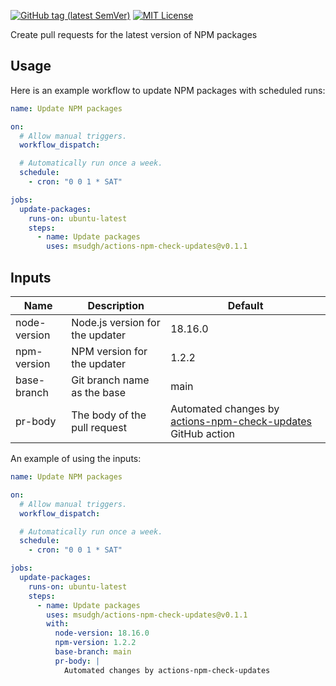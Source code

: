 [![GitHub tag (latest SemVer)](https://img.shields.io/github/v/tag/msudgh/actions-npm-check-updates?style=social)](
  https://github.com/msudgh/actions-npm-check-updates/releases
)
[![MIT License](https://img.shields.io/badge/license-MIT-brightgreen?style=social)](
  https://mit-license.org/msudgh
)

Create pull requests for the latest version of NPM packages

## Usage
Here is an example workflow to update NPM packages with scheduled runs:

```yaml
name: Update NPM packages

on:
  # Allow manual triggers.
  workflow_dispatch:

  # Automatically run once a week.
  schedule:
    - cron: "0 0 1 * SAT"

jobs:
  update-packages:
    runs-on: ubuntu-latest
    steps:
      - name: Update packages
        uses: msudgh/actions-npm-check-updates@v0.1.1
```

## Inputs
| Name | Description | Default |
| ---- | ----------- | ------- |
| node-version | Node.js version for the updater | 18.16.0 |
| npm-version | NPM version for the updater | 1.2.2 |
| base-branch | Git branch name as the base | main |
| pr-body | The body of the pull request | Automated changes by [actions-npm-check-updates](https://github.com/msudgh/actions-npm-check-updates) GitHub action |

An example of using the inputs:

```yaml
name: Update NPM packages

on:
  # Allow manual triggers.
  workflow_dispatch:

  # Automatically run once a week.
  schedule:
    - cron: "0 0 1 * SAT"

jobs:
  update-packages:
    runs-on: ubuntu-latest
    steps:
      - name: Update packages
        uses: msudgh/actions-npm-check-updates@v0.1.1
        with:
          node-version: 18.16.0
          npm-version: 1.2.2
          base-branch: main
          pr-body: |
            Automated changes by actions-npm-check-updates
```
